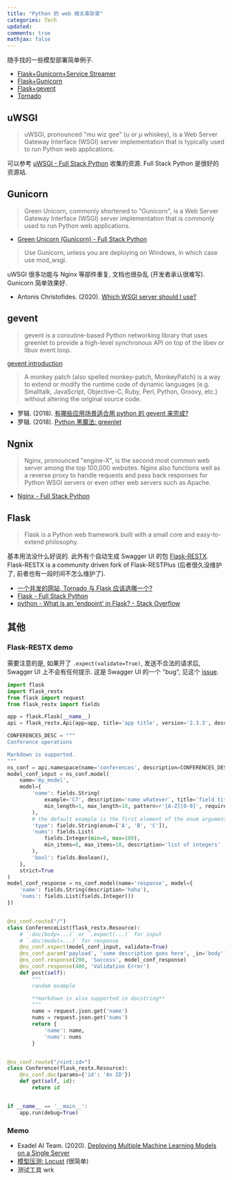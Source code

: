 ```yaml
---
title: "Python 的 web 相关库杂录"
categories: Tech
updated: 
comments: true
mathjax: false
---
```


随手找的一些模型部署简单例子.

- [Flask+Gunicorn+Service Streamer](https://zhuanlan.zhihu.com/p/460235764)
- [Flask+Gunicorn](https://blog.csdn.net/nuohuang3371/article/details/113061659)
- [Flask+gevent](https://zhuanlan.zhihu.com/p/143678340)
- [Tornado](https://mp.weixin.qq.com/s/Axkti1PXDh6o2bx6MMvnKQ)

<!-- more -->

## uWSGI

> uWSGI, pronounced "mu wiz gee" (u or $\mu$ whiskey), is a Web Server Gateway Interface (WSGI) server implementation that is typically used to run Python web applications.

可以参考 [uWSGI - Full Stack Python](https://www.fullstackpython.com/uwsgi.html) 收集的资源. Full Stack Python 是很好的资源站.

## Gunicorn

> Green Unicorn, commonly shortened to "Gunicorn", is a Web Server Gateway Interface (WSGI) server implementation that is commonly used to run Python web applications.

- [Green Unicorn (Gunicorn) - Full Stack Python](https://www.fullstackpython.com/green-unicorn-gunicorn.html)

> Use Gunicorn, unless you are deploying on Windows, in which case use mod_wsgi.

uWSGI 很多功能与 Nginx 等部件重复, 文档也很杂乱 (开发者承认很难写). Gunicorn 简单效果好.

- Antonis Christofides. (2020). [Which WSGI server should I use?](https://medium.com/django-deployment/which-wsgi-server-should-i-use-a70548da6a83)

## gevent

> gevent is a coroutine-based Python networking library that uses greenlet to provide a high-level synchronous API on top of the libev or libuv event loop.

[gevent introduction](http://www.gevent.org/intro.html)

> A monkey patch (also spelled monkey-patch, MonkeyPatch) is a way to extend or modify the runtime code of dynamic languages (e.g. Smalltalk, JavaScript, Objective-C, Ruby, Perl, Python, Groovy, etc.) without altering the original source code.

- 罗辑. (2018). [有哪些应用场景适合用 python 的 gevent 来完成?](https://www.zhihu.com/question/26671162/answer/38614017)
- 罗辑. (2018). [Python 黑魔法: greenlet](https://www.zhihu.com/question/29995881/answer/83152937)

## Ngnix

> Nginx, pronounced "engine-X", is the second most common web server among the top 100,000 websites. Nginx also functions well as a reverse proxy to handle requests and pass back responses for Python WSGI servers or even other web servers such as Apache.

- [Nginx - Full Stack Python](https://www.fullstackpython.com/nginx.html)

## Flask

> Flask is a Python web framework built with a small core and easy-to-extend philosophy.

基本用法没什么好说的. 此外有个自动生成 Swagger UI 的包 [Flask-RESTX](https://flask-restx.readthedocs.io/en/latest/). Flask-RESTX is a community driven fork of Flask-RESTPlus (后者很久没维护了, 前者也有一段时间不怎么维护了).

- [一个并发的网站, Tornado 与 Flask 应该选哪一个?](https://www.zhihu.com/question/27316652/answer/299186589)
- [Flask - Full Stack Python](https://www.fullstackpython.com/flask.html)
- [python - What is an 'endpoint' in Flask? - Stack Overflow](https://stackoverflow.com/questions/19261833/what-is-an-endpoint-in-flask)

## 其他

### Flask-RESTX demo

需要注意的是, 如果开了 `.expect(validate=True)`, 发送不合法的请求后, Swagger UI 上不会有任何提示. 这是 Swagger UI 的一个 "bug", 见这个 [issue](https://github.com/python-restx/flask-restx/issues/472).

```python
import flask
import flask_restx
from flask import request
from flask_restx import fields

app = flask.Flask(__name__)
api = flask_restx.Api(app=app, title='app title', version='2.3.3', description='app desc')

CONFERENCES_DESC = """
Conference operations

Markdown is supported.
"""
ns_conf = api.namespace(name='conferences', description=CONFERENCES_DESC)
model_conf_input = ns_conf.model(
    name='my_model',
    model={
        'name': fields.String(
            example='C7', description='name whatever', title='field title',
            min_length=1, max_length=10, pattern=r'[A-Z][0-9]', required=True
        ),
        # the default example is the first element of the enum argument ('A' in this case)
        'type': fields.String(enum=['A', 'B', 'C']),
        'nums': fields.List(
            fields.Integer(min=0, max=100),
            min_items=0, max_items=10, description='list of integers'
        ),
        'bool': fields.Boolean(),
    },
    strict=True
)
model_conf_response = ns_conf.model(name='response', model={
    'name': fields.String(description='haha'),
    'nums': fields.List(fields.Integer())
})


@ns_conf.route("/")
class ConferenceList(flask_restx.Resource):
    # `.doc(body=...)` or `.expect(...)` for input
    # `.doc(model=...)` for response
    @ns_conf.expect(model_conf_input, validate=True)
    @ns_conf.param('payload', 'some description goes here', _in='body')
    @ns_conf.response(200, 'Success', model_conf_response)
    @ns_conf.response(400, 'Validation Error')
    def post(self):
        """
        random example

        **markdown is also supported in docstring**
        """
        name = request.json.get('name')
        nums = request.json.get('nums')
        return {
            'name': name,
            'nums': nums
        }


@ns_conf.route("/<int:id>")
class Conference(flask_restx.Resource):
    @ns_conf.doc(params={'id': 'An ID'})
    def get(self, id):
        return id


if __name__ == '__main__':
    app.run(debug=True)
```

### Memo

- Exadel AI Team. (2020). [Deploying Multiple Machine Learning Models on a Single Server](https://exadel.com/news/deploying-multiple-machine-learning-models-on-a-single-server/)
- [模型压测: Locust](https://zhuanlan.zhihu.com/p/475826716) (很简单)
- 测试工具 wrk
